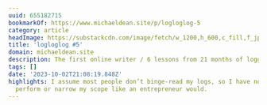 ```yaml
---
uuid: 655182715
bookmarkOf: https://www.michaeldean.site/p/logloglog-5
category: article
headImage: https://substackcdn.com/image/fetch/w_1200,h_600,c_fill,f_jpg,q_auto:good,fl_progressive:steep,g_auto/https%3A%2F%2Fsubstack-post-media.s3.amazonaws.com%2Fpublic%2Fimages%2F7f844276-1917-49be-9c11-1f654cf08e41_2188x1464.png
title: 'logloglog #5'
domain: michaeldean.site
description: The first online writer / 6 lessons from 21 months of logging
tags: []
date: '2023-10-02T21:08:19.848Z'
highlights: I assume most people don’t binge-read my logs, so I have no pressure to
  perform or narrow my scope like an entrepreneur would.
---
```



